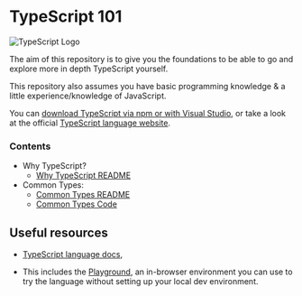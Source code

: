 # TypeScript 101

![TypeScript Logo](https://miro.medium.com/max/1000/1*2f1lCdtqoP_BnPeZby3QRg.png)

The aim of this repository is to give you the foundations to be able to go and explore more in depth TypeScript yourself.

This repository also assumes you have basic programming knowledge & a little experience/knowledge of JavaScript.

You can [download TypeScript via npm or with Visual Studio](https://www.typescriptlang.org/download), or take a look at the official [TypeScript language website](https://www.typescriptlang.org/).

### Contents
* Why TypeScript?
    * [Why TypeScript README](docs/why-typescript-readme.md)
* Common Types:
	* [Common Types README](docs/common-types-readme.md)
    * [Common Types Code](src/common-types-examples.ts)

## Useful resources

* [TypeScript language docs](https://www.typescriptlang.org/),

* This includes the [Playground](https://www.typescriptlang.org/play), an in-browser environment you can use to try the language without setting up your local dev environment.
